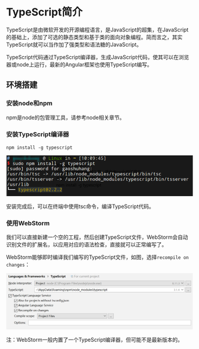 # TypeScript简介

TypeScript是由微软开发的开源编程语言，是JavaScript的超集，在JavaScript的基础上，添加了可选的静态类型和基于类的面向对象编程。简而言之，其实TypeScript就可以当作加了强类型和语法糖的JavaScript。

TypeScript代码通过TypeScript编译器，生成JavaScript代码，使其可以在浏览器或node上运行，最新的Angular框架也使用TypeScript编写。

## 环境搭建

### 安装node和npm

npm是node的包管理工具，请参考node相关章节。

### 安装TypeScript编译器

```
npm install -g typescript
```

![](res/1.png)

安装完成后，可以在终端中使用tsc命令，编译TypeScript代码。

### 使用WebStorm

我们可以直接新建一个空的工程，然后创建TypeScript文件，WebStorm会自动识别文件的扩展名，以应用对应的语法检查，直接就可以正常编写了。

WebStorm能够即时编译我们编写的TypeScript文件，如图，选择`recompile on changes`：

![](res/2.png)

注：WebStorm一般内置了一个TypeScript编译器，但可能不是最新版本的。
